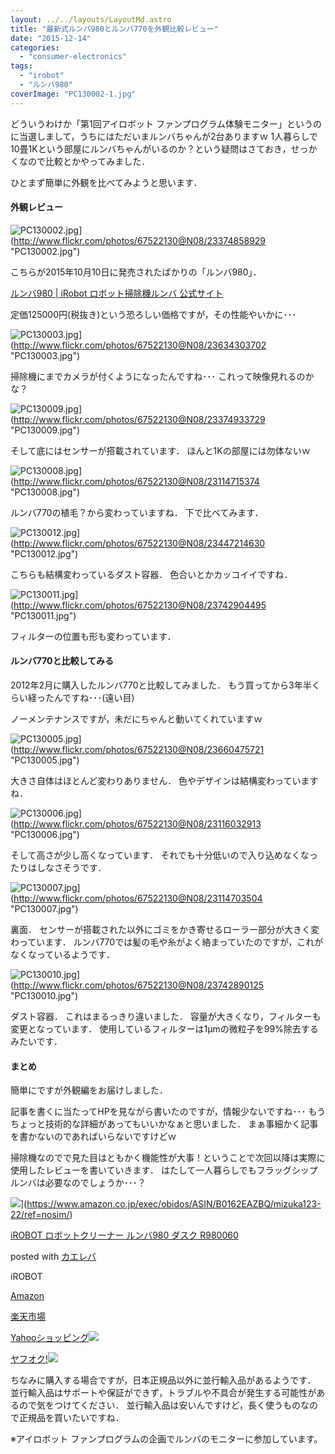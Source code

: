 ```yaml
---
layout: ../../layouts/LayoutMd.astro
title: "最新式ルンバ980とルンバ770を外観比較レビュー"
date: "2015-12-14"
categories: 
  - "consumer-electronics"
tags: 
  - "irobot"
  - "ルンバ980"
coverImage: "PC130002-1.jpg"
---
```


どういうわけか「第1回アイロボット ファンプログラム体験モニター」というのに当選しまして，うちにはただいまルンバちゃんが2台ありますｗ 1人暮らしで10畳1Kという部屋にルンバちゃんがいるのか？という疑問はさておき，せっかくなので比較とかやってみました．

ひとまず簡単に外観を比べてみようと思います．

#### 外観レビュー

![PC130002.jpg](/archive/images/23374858929_59bb04212c_b.jpg)](http://www.flickr.com/photos/67522130@N08/23374858929 "PC130002.jpg")

こちらが2015年10月10日に発売されたばかりの「ルンバ980」．

[ルンバ980 | iRobot ロボット掃除機ルンバ 公式サイト](https://www.irobot-jp.com/product/900series/index.html)

定価125000円(税抜き)という恐ろしい価格ですが，その性能やいかに･･･

![PC130003.jpg](/archive/images/23634303702_b8ecfbdd63_b.jpg)](http://www.flickr.com/photos/67522130@N08/23634303702 "PC130003.jpg")

掃除機にまでカメラが付くようになったんですね･･･ これって映像見れるのかな？

![PC130009.jpg](/archive/images/23374933729_3d1948190b_b.jpg)](http://www.flickr.com/photos/67522130@N08/23374933729 "PC130009.jpg")

そして底にはセンサーが搭載されています． ほんと1Kの部屋には勿体ないｗ

![PC130008.jpg](/archive/images/23114715374_5a6a0ce409_b.jpg)](http://www.flickr.com/photos/67522130@N08/23114715374 "PC130008.jpg")

ルンバ770の植毛？から変わっていますね． 下で比べてみます．

![PC130012.jpg](/archive/images/23447214630_5541ef041f_b.jpg)](http://www.flickr.com/photos/67522130@N08/23447214630 "PC130012.jpg")

こちらも結構変わっているダスト容器． 色合いとかカッコイイですね．

![PC130011.jpg](/archive/images/23742904495_14bb93cdf7_b.jpg)](http://www.flickr.com/photos/67522130@N08/23742904495 "PC130011.jpg")

フィルターの位置も形も変わっています．

#### ルンバ770と比較してみる

2012年2月に購入したルンバ770と比較してみました． もう買ってから3年半くらい経ったんですね･･･(遠い目)

ノーメンテナンスですが，未だにちゃんと動いてくれていますｗ

![PC130005.jpg](/archive/images/23660475721_dc9c96c324_b.jpg)](http://www.flickr.com/photos/67522130@N08/23660475721 "PC130005.jpg")

大きさ自体はほとんど変わりありません． 色やデザインは結構変わっていますね．

![PC130006.jpg](/archive/images/23116032913_d81f558f77_b.jpg)](http://www.flickr.com/photos/67522130@N08/23116032913 "PC130006.jpg")

そして高さが少し高くなっています． それでも十分低いので入り込めなくなったりはしなさそうです．

![PC130007.jpg](/archive/images/23114703504_0416baf5dd_b.jpg)](http://www.flickr.com/photos/67522130@N08/23114703504 "PC130007.jpg")

裏面． センサーが搭載された以外にゴミをかき寄せるローラー部分が大きく変わっています． ルンバ770では髪の毛や糸がよく絡まっていたのですが，これがなくなっているようです．

![PC130010.jpg](/archive/images/23742890125_428afac6e3_b.jpg)](http://www.flickr.com/photos/67522130@N08/23742890125 "PC130010.jpg")

ダスト容器． これはまるっきり違いました． 容量が大きくなり，フィルターも変更となっています． 使用しているフィルターは1μmの微粒子を99%除去するみたいです．

#### まとめ

簡単にですが外観編をお届けしました．

記事を書くに当たってHPを見ながら書いたのですが，情報少ないですね･･･ もうちょっと技術的な詳細があってもいいかなぁと思いました． まぁ事細かく記事を書かないのであればいらないですけどｗ

掃除機なのでで見た目はともかく機能性が大事！ということで次回以降は実際に使用したレビューを書いていきます． はたして一人暮らしでもフラッグシップルンバは必要なのでしょうか･･･？

![](/archive/images/41TLJ03fj7L._SL160_.jpg)](https://www.amazon.co.jp/exec/obidos/ASIN/B0162EAZBQ/mizuka123-22/ref=nosim/)

[iROBOT ロボットクリーナー ルンバ980 ダスク R980060](https://www.amazon.co.jp/exec/obidos/ASIN/B0162EAZBQ/mizuka123-22/ref=nosim/)

posted with [カエレバ](http://kaereba.com)

iROBOT

[Amazon](http://www.amazon.co.jp/gp/search?keywords=iROBOT%20%83%8D%83%7B%83b%83g%83N%83%8A%81%5B%83i%81%5B%20%83%8B%83%93%83o980%20%83_%83X%83N%20R980060&__mk_ja_JP=%83J%83%5E%83J%83i&tag=mizuka123-22)

[楽天市場](http://hb.afl.rakuten.co.jp/hgc/032b53ee.4b34c5ee.0f4a541e.f440145e/?pc=http%3A%2F%2Fsearch.rakuten.co.jp%2Fsearch%2Fmall%2FiROBOT%2520%25E3%2583%25AD%25E3%2583%259C%25E3%2583%2583%25E3%2583%2588%25E3%2582%25AF%25E3%2583%25AA%25E3%2583%25BC%25E3%2583%258A%25E3%2583%25BC%2520%25E3%2583%25AB%25E3%2583%25B3%25E3%2583%2590980%2520%25E3%2583%2580%25E3%2582%25B9%25E3%2582%25AF%2520R980060%2F-%2Ff.1-p.1-s.1-sf.0-st.A-v.2%3Fx%3D0%26scid%3Daf_ich_link_urltxt%26m%3Dhttp%3A%2F%2Fm.rakuten.co.jp%2F)

[Yahooショッピング![](//ad.jp.ap.valuecommerce.com/servlet/gifbanner?sid=3066752&pid=881990642)](//ck.jp.ap.valuecommerce.com/servlet/referral?sid=3066752&pid=881990642&vc_url=http%3A%2F%2Fsearch.shopping.yahoo.co.jp%2Fsearch%3Fp%3DiROBOT%2520%25E3%2583%25AD%25E3%2583%259C%25E3%2583%2583%25E3%2583%2588%25E3%2582%25AF%25E3%2583%25AA%25E3%2583%25BC%25E3%2583%258A%25E3%2583%25BC%2520%25E3%2583%25AB%25E3%2583%25B3%25E3%2583%2590980%2520%25E3%2583%2580%25E3%2582%25B9%25E3%2582%25AF%2520R980060)

[ヤフオク!![](//ad.jp.ap.valuecommerce.com/servlet/gifbanner?sid=3066752&pid=881990642)](//ck.jp.ap.valuecommerce.com/servlet/referral?sid=3066752&pid=881990642&vc_url=http%3A%2F%2Fauctions.search.yahoo.co.jp%2Fsearch%3Fvo%3D%26ve%3D%26auccat%3D0%26aucminprice%3D%26aucmaxprice%3D%26aucmin_bidorbuy_price%3D%26aucmax_bidorbuy_price%3D%26loc_cd%3D0%26abatch%3D0%26istatus%3D0%26filtered%3D1%26ei%3DUTF-8%26tab_ex%3Dcommerce%26va%3DiROBOT%2520%25E3%2583%25AD%25E3%2583%259C%25E3%2583%2583%25E3%2583%2588%25E3%2582%25AF%25E3%2583%25AA%25E3%2583%25BC%25E3%2583%258A%25E3%2583%25BC%2520%25E3%2583%25AB%25E3%2583%25B3%25E3%2583%2590980%2520%25E3%2583%2580%25E3%2582%25B9%25E3%2582%25AF%2520R980060)

ちなみに購入する場合ですが，日本正規品以外に並行輸入品があるようです． 並行輸入品はサポートや保証ができず，トラブルや不具合が発生する可能性があるので気をつけてください． 並行輸入品は安いんですけど，長く使うものなので正規品を買いたいですね．

※アイロボット ファンプログラムの企画でルンバのモニターに参加しています。
